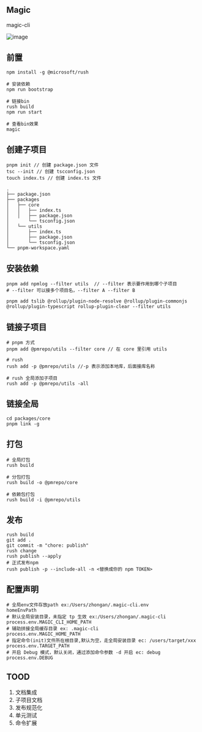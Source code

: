 ## Magic

magic-cli

![image](https://cdn.staticaly.com/gh/251205668/AtEcut@master/20220823/image.74uvatbms5g0.webp)

## 前置

```shell
npm install -g @microsoft/rush

# 安装依赖
npm run bootstrap

# 链接bin
rush build 
npm run start

# 查看bin效果
magic
```

## 创建子项目

```shell
pnpm init // 创建 package.json 文件
tsc --init // 创建 tscconfig.json
touch index.ts // 创建 index.ts 文件
```

```shell
.
├── package.json
├── packages
│   ├── core
│   │   ├── index.ts
│   │   ├── package.json
│       └── tsconfig.json
│   └── utils
│       ├── index.ts
│       ├── package.json
│       └── tsconfig.json
└── pnpm-workspace.yaml
```

## 安装依赖

```shell
pnpm add npmlog --filter utils  // --filter 表示要作用到哪个子项目
# --filter 可以接多个项目名，--filter A --filter B

pnpm add tslib @rollup/plugin-node-resolve @rollup/plugin-commonjs @rollup/plugin-typescript rollup-plugin-clear --filter utils
```

## 链接子项目

```shell
# pnpm 方式
pnpm add @pmrepo/utils --filter core // 在 core 里引用 utils

# rush
rush add -p @pmrepo/utils //-p 表示添加本地库，后面接库名称

# rush 全局添加子项目
rush add -p @pmrepo/utils -all
```

## 链接全局

```shell
cd packages/core
pnpm link -g
```

## 打包

```shell
# 全局打包
rush build

# 分包打包
rush build -o @pmrepo/core

# 依赖包打包
rush build -i @pmrepo/utils
```


## 发布

```shell
rush build
git add .
git commit -m "chore: publish"
rush change
rush publish --apply
# 正式发布npm
rush publish -p --include-all -n <替换成你的 npm TOKEN>
```

## 配置声明

```shell
# 全局env文件存放path ex:/Users/zhongan/.magic-cli.env
homeEnvPath
# 默认全局安装目录，未指定 tp 生效 ex:/Users/zhongan/.magic-cli
process.env.MAGIC_CLI_HOME_PATH
# 辅助拼接全局缓存目录 ex: .magic-cli
process.env.MAGIC_HOME_PATH
# 指定命令(init)文件所在根目录,默认为空，走全局安装目录 ec: /users/target/xxx
process.env.TARGET_PATH
# 开启 Debug 模式，默认关闭，通过添加命令参数 -d 开启 ec: debug
process.env.DEBUG
```


## TOOD

1. 文档集成
2. 子项目文档
3. 发布规范化
4. 单元测试
5. 命令扩展
